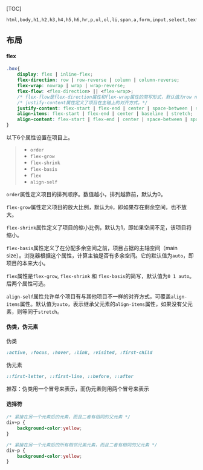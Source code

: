 [TOC]

```css
html,body,h1,h2,h3,h4,h5,h6,hr,p,ul,ol,li,span,a,form,input,select,textarea,div,i,dd,dl
```



## 布局

#### flex

```css
.box{	
	display: flex | inline-flex;
    flex-direction: row | row-reverse | column | column-reverse;
    flex-wrap: nowrap | wrap | wrap-reverse;
    flex-flow: <flex-direction> || <flex-wrap>;  
    /* flex-flow是flex-direction属性和flex-wrap属性的简写形式，默认值为row nowrap。*/
    /* justify-content属性定义了项目在主轴上的对齐方式。*/
    justify-content: flex-start | flex-end | center | space-between | space-around;
    align-items: flex-start | flex-end | center | baseline | stretch;
    align-content: flex-start | flex-end | center | space-between | space-around | stretch;
}
```

以下6个属性设置在项目上。

> - `order`
> - `flex-grow`
> - `flex-shrink`
> - `flex-basis`
> - `flex`
> - `align-self`

`order`属性定义项目的排列顺序。数值越小，排列越靠前，默认为0。

`flex-grow`属性定义项目的放大比例，默认为`0`，即如果存在剩余空间，也不放大。

`flex-shrink`属性定义了项目的缩小比例，默认为1，即如果空间不足，该项目将缩小。

`flex-basis`属性定义了在分配多余空间之前，项目占据的主轴空间（main size）。浏览器根据这个属性，计算主轴是否有多余空间。它的默认值为`auto`，即项目的本来大小。

`flex`属性是`flex-grow`, `flex-shrink` 和 `flex-basis`的简写，默认值为`0 1 auto`。后两个属性可选。

`align-self`属性允许单个项目有与其他项目不一样的对齐方式，可覆盖`align-items`属性。默认值为`auto`，表示继承父元素的`align-items`属性，如果没有父元素，则等同于`stretch`。

#### 伪类，伪元素

伪类

```css
:active, :focus, :hover, :link, :visited, :first-child
```

伪元素

```css
::first-letter, ::first-line, ::before, ::after
```

推荐：伪类用一个冒号来表示，而伪元素则用两个冒号来表示

#### 选择符

```css
/* 紧接在另一个元素后的元素，而且二者有相同的父元素 */
div+p {
	background-color:yellow;
}
```

```css
/* 紧接在另一个元素后的所有相邻兄弟元素，而且二者有相同的父元素 */
div~p {
	background-color:yellow;
}
```

